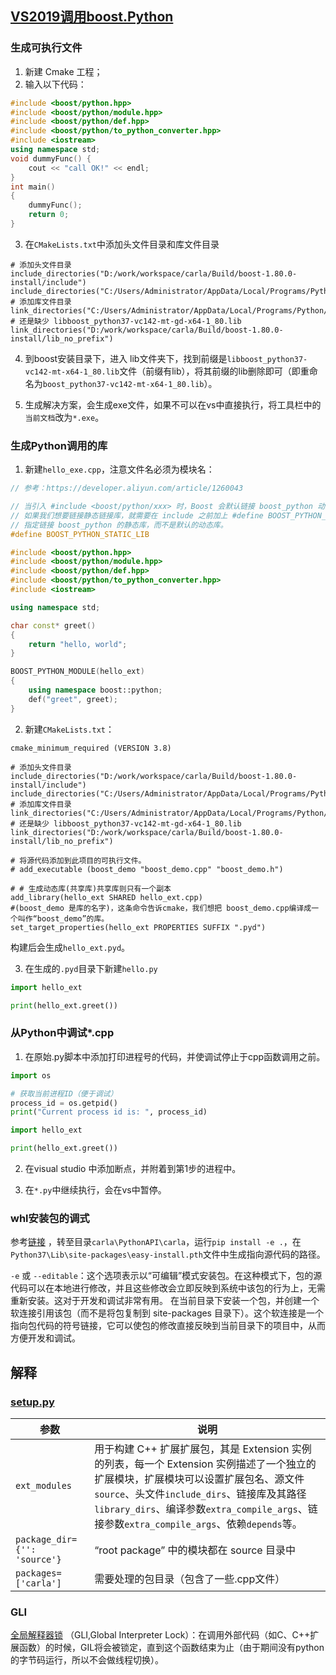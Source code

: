 ## [VS2019调用boost.Python](https://developer.aliyun.com/article/1260043)

### 生成可执行文件
1. 新建 Cmake 工程；
2. 输入以下代码：
```cpp
#include <boost/python.hpp>
#include <boost/python/module.hpp>
#include <boost/python/def.hpp>
#include <boost/python/to_python_converter.hpp>
#include <iostream>
using namespace std;
void dummyFunc() {
	cout << "call OK!" << endl;
}
int main()
{
	dummyFunc();
	return 0;
}
```

3. 在`CMakeLists.txt`中添加头文件目录和库文件目录
```text
# 添加头文件目录
include_directories("D:/work/workspace/carla/Build/boost-1.80.0-install/include")
include_directories("C:/Users/Administrator/AppData/Local/Programs/Python/Python37/include")
# 添加库文件目录
link_directories("C:/Users/Administrator/AppData/Local/Programs/Python/Python37/libs")
# 还是缺少 libboost_python37-vc142-mt-gd-x64-1_80.lib
link_directories("D:/work/workspace/carla/Build/boost-1.80.0-install/lib_no_prefix")
```

4. 到boost安装目录下，进入 lib文件夹下，找到前缀是`libboost_python37-vc142-mt-x64-1_80.lib`文件（前缀有lib），将其前缀的lib删除即可（即重命名为`boost_python37-vc142-mt-x64-1_80.lib`）。

5. 生成解决方案，会生成exe文件，如果不可以在vs中直接执行，将工具栏中的`当前文档`改为`*.exe`。


### 生成Python调用的库

1. 新建`hello_exe.cpp`，注意文件名必须为模块名：
```cpp
// 参考：https://developer.aliyun.com/article/1260043

// 当引入 #include <boost/python/xxx> 时，Boost 会默认链接 boost_python 动态链接库，
// 如果我们想要链接静态链接库，就需要在 include 之前加上 #define BOOST_PYTHON_STATIC_LIB
// 指定链接 boost_python 的静态库，而不是默认的动态库。
#define BOOST_PYTHON_STATIC_LIB

#include <boost/python.hpp>
#include <boost/python/module.hpp>
#include <boost/python/def.hpp>
#include <boost/python/to_python_converter.hpp>
#include <iostream>

using namespace std;

char const* greet()
{
	return "hello, world";
}

BOOST_PYTHON_MODULE(hello_ext)
{
	using namespace boost::python;
	def("greet", greet);
}
```

2. 新建`CMakeLists.txt`：
```shell
cmake_minimum_required (VERSION 3.8)

# 添加头文件目录
include_directories("D:/work/workspace/carla/Build/boost-1.80.0-install/include")
include_directories("C:/Users/Administrator/AppData/Local/Programs/Python/Python37/include")
# 添加库文件目录
link_directories("C:/Users/Administrator/AppData/Local/Programs/Python/Python37/libs")
# 还是缺少 libboost_python37-vc142-mt-gd-x64-1_80.lib
link_directories("D:/work/workspace/carla/Build/boost-1.80.0-install/lib_no_prefix")

# 将源代码添加到此项目的可执行文件。
# add_executable (boost_demo "boost_demo.cpp" "boost_demo.h")

# # 生成动态库(共享库)共享库则只有一个副本
add_library(hello_ext SHARED hello_ext.cpp)
#(boost_demo 是库的名字)，这条命令告诉cmake，我们想把 boost_demo.cpp编译成一个叫作“boost_demo”的库。
set_target_properties(hello_ext PROPERTIES SUFFIX ".pyd")
```
构建后会生成`hello_ext.pyd`。


3. 在生成的`.pyd`目录下新建`hello.py`
```python
import hello_ext

print(hello_ext.greet())
```

### 从Python中调试*.cpp
1. 在原始.py脚本中添加打印进程号的代码，并使调试停止于cpp函数调用之前。
```python
import os

# 获取当前进程ID（便于调试）
process_id = os.getpid()
print("Current process id is: ", process_id)

import hello_ext

print(hello_ext.greet())
```

2. 在visual studio 中添加断点，并附着到第1步的进程中。

3. 在`*.py`中继续执行，会在vs中暂停。


### whl安装包的调式
参考[链接](https://blog.csdn.net/Attitude93/article/details/135656910) ，转至目录`carla\PythonAPI\carla`，运行`pip install -e .`，在`Python37\Lib\site-packages\easy-install.pth`文件中生成指向源代码的路径。

`-e` 或 `--editable`：这个选项表示以“可编辑”模式安装包。在这种模式下，包的源代码可以在本地进行修改，并且这些修改会立即反映到系统中该包的行为上，无需重新安装。这对于开发和调试非常有用。
在当前目录下安装一个包，并创建一个软连接引用该包（而不是将包复制到 site-packages
目录下）。这个软连接是一个指向包代码的符号链接，它可以使包的修改直接反映到当前目录下的项目中，从而方便开发和调试。

## 解释

### [setup.py](https://www.cnblogs.com/xueweihan/p/12030457.html) 
| 参数          | 说明                                                                                                                                                                                              |
|-------------|-------------------------------------------------------------------------------------------------------------------------------------------------------------------------------------------------|
| `ext_modules` | 用于构建 C++ 扩展扩展包，其是 Extension 实例的列表，每一个 Extension 实例描述了一个独立的扩展模块，扩展模块可以设置扩展包名、源文件`source`、头文件`include_dirs`、链接库及其路径`library_dirs`、编译参数`extra_compile_args`、链接参数`extra_compile_args`、依赖`depends`等。 |
| `package_dir={'': 'source'}` | “root package” 中的模块都在 source 目录中                                                                                                                                                                |
| `packages=['carla']` | 需要处理的包目录（包含了一些.cpp文件）                                                                                                                                                                           |

### GLI
[全局解释器锁](https://www.jb51.net/article/148353.htm) （GLI,Global Interpreter Lock）：在调用外部代码（如C、C++扩展函数）的时候，GIL将会被锁定，直到这个函数结束为止（由于期间没有python的字节码运行，所以不会做线程切换）。

